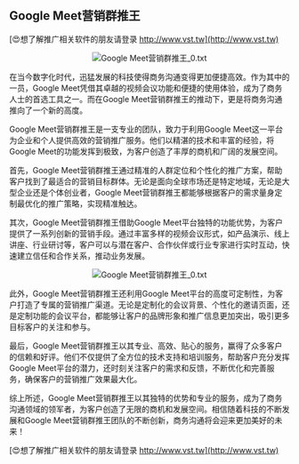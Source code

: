 ## **Google Meet营销群推王**

[😍想了解推广相关软件的朋友请登录 http://www.vst.tw](http://www.vst.tw)

 <center><img src="https://vst.tw/MP4/tuiguang/png/0.png" alt="Google Meet营销群推王_0.txt"></center>

在当今数字化时代，迅猛发展的科技使得商务沟通变得更加便捷高效。作为其中的一员，Google Meet凭借其卓越的视频会议功能和便捷的使用体验，成为了商务人士的首选工具之一。而在Google Meet营销群推王的推动下，更是将商务沟通推向了一个新的高度。

Google Meet营销群推王是一支专业的团队，致力于利用Google Meet这一平台为企业和个人提供高效的营销推广服务。他们以精湛的技术和丰富的经验，将Google Meet的功能发挥到极致，为客户创造了丰厚的商机和广阔的发展空间。

首先，Google Meet营销群推王通过精准的人群定位和个性化的推广方案，帮助客户找到了最适合的营销目标群体。无论是面向全球市场还是特定地域，无论是大型企业还是个体创业者，Google Meet营销群推王都能够根据客户的需求量身定制最优化的推广策略，实现精准触达。

其次，Google Meet营销群推王借助Google Meet平台独特的功能优势，为客户提供了一系列创新的营销手段。通过丰富多样的视频会议形式，如产品演示、线上讲座、行业研讨等，客户可以与潜在客户、合作伙伴或行业专家进行实时互动，快速建立信任和合作关系，推动业务发展。

 <center><img src="https://vst.tw/MP4/tuiguang/png/4.png" alt="Google Meet营销群推王_0.txt"></center>

此外，Google Meet营销群推王还利用Google Meet平台的高度可定制性，为客户打造了专属的营销推广渠道。无论是定制化的会议背景、个性化的邀请页面，还是定制功能的会议平台，都能够让客户的品牌形象和推广信息更加突出，吸引更多目标客户的关注和参与。

最后，Google Meet营销群推王以其专业、高效、贴心的服务，赢得了众多客户的信赖和好评。他们不仅提供了全方位的技术支持和培训服务，帮助客户充分发挥Google Meet平台的潜力，还时刻关注客户的需求和反馈，不断优化和完善服务，确保客户的营销推广效果最大化。

综上所述，Google Meet营销群推王以其独特的优势和专业的服务，成为了商务沟通领域的领军者，为客户创造了无限的商机和发展空间。相信随着科技的不断发展和Google Meet营销群推王团队的不断创新，商务沟通将会迎来更加美好的未来！

[😍想了解推广相关软件的朋友请登录 http://www.vst.tw](http://www.vst.tw)



